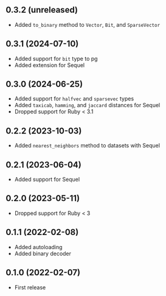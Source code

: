 ## 0.3.2 (unreleased)

- Added `to_binary` method to `Vector`, `Bit`, and `SparseVector`

## 0.3.1 (2024-07-10)

- Added support for `bit` type to pg
- Added extension for Sequel

## 0.3.0 (2024-06-25)

- Added support for `halfvec` and `sparsevec` types
- Added `taxicab`, `hamming`, and `jaccard` distances for Sequel
- Dropped support for Ruby < 3.1

## 0.2.2 (2023-10-03)

- Added `nearest_neighbors` method to datasets with Sequel

## 0.2.1 (2023-06-04)

- Added support for Sequel

## 0.2.0 (2023-05-11)

- Dropped support for Ruby < 3

## 0.1.1 (2022-02-08)

- Added autoloading
- Added binary decoder

## 0.1.0 (2022-02-07)

- First release
